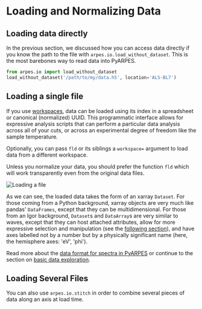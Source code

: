 # Loading and Normalizing Data

## Loading data directly

In the previous section, we discussed how you can access data directly if you know the path to the file with
`arpes.io.load_without_dataset`. This is the most barebones way to read data into PyARPES.

```python
from arpes.io import load_without_dataset
load_without_dataset('/path/to/my/data.h5', location='ALS-BL7')
```  

## Loading a single file

If you use [workspaces](/workspaces), data can be loaded using its index in a spreadsheet or canonical (normalized) UUID. This programmatic interface 
allows for expressive analysis scripts that can perform a particular data analysis across all of your cuts, 
or across an experimental degree of freedom like the sample temperature.

Optionally, you can pass `fld` or its siblings a `workspace=` argument to load data
from a different workspace.

Unless you normalize your data, you should prefer the function `fld` which will work 
transparently even from the original data files.  

![Loading a file](static/ld.png)

As we can see, the loaded data takes the form of an xarray `Dataset`. For those coming from a Python background,
xarray objects are very much like pandas' `DataFrames`, except that they can be multidimensional. For those from
an Igor background, `Dataset`s and `DataArray`s are very similar to waves, except that they can host attached 
attributes, allow for more expressive selection and manipulation (see the [following section](/basic-data-exploration)),
and have axes labelled not by a number but by a physically significant name (here, the hemisphere axes: 'eV', 'phi').

Read more about the [data format for spectra in PyARPES](/spectra) or continue to the section on 
[basic data exploration](/basic-data-exploration).

## Loading Several Files

You can also use `arpes.io.stitch` in order to combine several pieces of data along an axis at load time.
